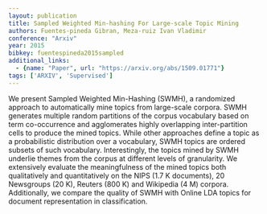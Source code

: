 ```yaml
---
layout: publication
title: Sampled Weighted Min-hashing For Large-scale Topic Mining
authors: Fuentes-pineda Gibran, Meza-ruiz Ivan Vladimir
conference: "Arxiv"
year: 2015
bibkey: fuentespineda2015sampled
additional_links:
  - {name: "Paper", url: "https://arxiv.org/abs/1509.01771"}
tags: ['ARXIV', 'Supervised']
---
```

We present Sampled Weighted Min-Hashing (SWMH), a randomized approach to
automatically mine topics from large-scale corpora. SWMH generates multiple
random partitions of the corpus vocabulary based on term co-occurrence and
agglomerates highly overlapping inter-partition cells to produce the mined
topics. While other approaches define a topic as a probabilistic distribution
over a vocabulary, SWMH topics are ordered subsets of such vocabulary.
Interestingly, the topics mined by SWMH underlie themes from the corpus at
different levels of granularity. We extensively evaluate the meaningfulness of
the mined topics both qualitatively and quantitatively on the NIPS (1.7 K
documents), 20 Newsgroups (20 K), Reuters (800 K) and Wikipedia (4 M) corpora.
Additionally, we compare the quality of SWMH with Online LDA topics for
document representation in classification.
